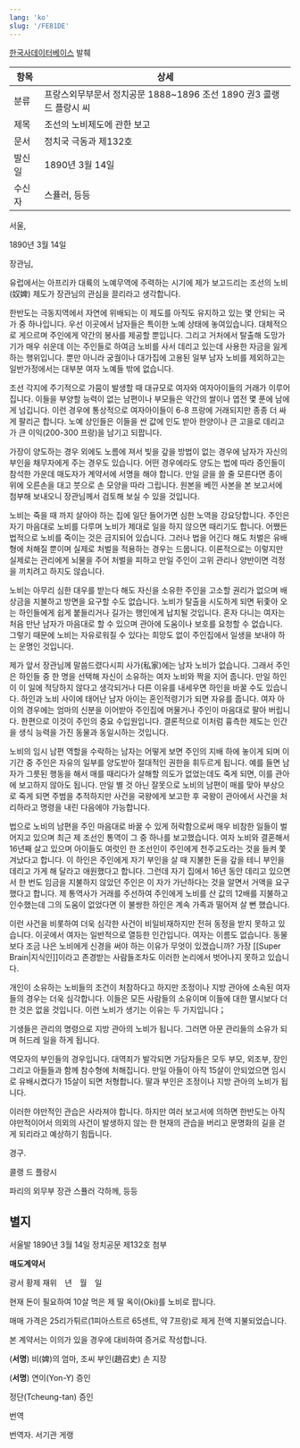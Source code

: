 ```yaml
---
lang: 'ko'
slug: '/FE81DE'
---
```


[한국사데이터베이스](https://db.history.go.kr/item/level.do?levelId=hk_014r_0010_0350) 발췌

| 항목   | 상세                                                                |
| ------ | ------------------------------------------------------------------- |
| 분류   | 프랑스외무부문서 정치공문 1888~1896 조선 1890 권3 콜랭 드 플랑시 씨 |
| 제목   | 조선의 노비제도에 관한 보고                                         |
| 문서   | 정치국 극동과 제132호                                               |
| 발신일 | 1890년 3월 14일                                                     |
| 수신자 | 스퓰러, 등등                                                        |

서울,

1890년 3월 14일

장관님,

유럽에서는 아프리카 대륙의 노예무역에 주력하는 시기에 제가 보고드리는 조선의 노비(奴婢) 제도가 장관님의 관심을 끌리라고 생각합니다.

한반도는 극동지역에서 자연에 위배되는 이 제도를 아직도 유지하고 있는 몇 안되는 국가 중 하나입니다. 우선 이곳에서 남자들은 특이한 노예 상태에 놓여있습니다. 대체적으로 게으르며 주인에게 약간의 봉사를 제공할 뿐입니다. 그리고 거처에서 탈출해 도망가기가 매우 쉬운데 이는 주인들로 하여금 노비를 사서 데리고 있는데 사용한 자금을 잃게 하는 행위입니다. 뿐만 아니라 궁궐이나 대가집에 고용된 일부 남자 노비를 제외하고는 일반가정에서는 대부분 여자 노예들 밖에 없습니다.

조선 각지에 주기적으로 가뭄이 발생할 때 대규모로 여자와 여자아이들의 거래가 이루어집니다. 이들을 부양할 능력이 없는 남편이나 부모들은 약간의 쌀이나 엽전 몇 푼에 남에게 넘깁니다. 이런 경우에 통상적으로 여자아이들이 6-8 프랑에 거래되지만 종종 더 싸게 팔리곤 합니다. 노예 상인들은 이들을 싼 값에 인도 받아 한양이나 큰 고을로 데리고 가 큰 이익(200-300 프랑)을 남기고 되팝니다.

가장이 양도하는 경우 외에도 노름에 져서 빚을 갚을 방법이 없는 경우에 남자가 자신의 부인을 채무자에게 주는 경우도 있습니다. 어떤 경우에라도 양도는 법에 따라 증인들이 참석한 가운데 매도자가 계약서에 서명을 해야 합니다. 만일 글을 쓸 줄 모른다면 종이 위에 오른손을 대고 붓으로 손 모양을 따라 그립니다. 원본을 베낀 사본을 본 보고서에 첨부해 보내오니 장관님께서 검토해 보실 수 있을 것입니다.

노비는 죽을 때 까지 살아야 하는 집에 일단 들어가면 심한 노역을 강요당합니다. 주인은 자기 마음대로 노비를 다루며 노비가 제대로 일을 하지 않으면 때리기도 합니다. 어쨌든 법적으로 노비를 죽이는 것은 금지되어 있습니다. 그러나 법을 어긴다 해도 처벌은 유배형에 처해질 뿐이며 실제로 처벌을 적용하는 경우는 드뭅니다. 이론적으로는 이렇지만 실제로는 관리에게 뇌물을 주어 처벌을 피하고 만일 주인이 고위 관리나 양반이면 걱정을 끼치려고 하지도 않습니다.

노비는 아무리 심한 대우를 받는다 해도 자신을 소유한 주인을 고소할 권리가 없으며 배상금을 지불하고 방면을 요구할 수도 없습니다. 노비가 탈출을 시도하게 되면 뒤좇아 오는 하인들에게 쉽게 붙들리거나 길가는 행인에게 납치될 것입니다. 혼자 다니는 여자는 처음 만난 남자가 마음대로 할 수 있으며 관아에 도움이나 보호를 요청할 수 없습니다. 그렇기 때문에 노비는 자유로워질 수 있다는 희망도 없이 주인집에서 일생을 보내야 하는 운명인 것입니다.

제가 앞서 장관님께 말씀드렸다시피 사가(私家)에는 남자 노비가 없습니다. 그래서 주인은 하인들 중 한 명을 선택해 자신이 소유하는 여자 노비와 짝을 지어 줍니다. 만일 하인이 이 일에 적당하지 않다고 생각되거나 다른 이유를 내세우면 하인을 바꿀 수도 있습니다. 하인과 노비 사이에 태어난 남자 아이는 혼인적령기가 되면 자유를 줍니다. 여자 아이의 경우에는 엄마의 신분을 이어받아 주인집에 머물거나 주인이 마음대로 팔아 버립니다. 한편으로 이것이 주인의 중요 수입원입니다. 결론적으로 이처럼 흉측한 제도는 인간을 생식 능력을 가진 동물과 동일시하는 것입니다.

노비의 임시 남편 역할을 수락하는 남자는 어떻게 보면 주인의 지배 하에 놓이게 되며 이 기간 중 주인은 자유의 일부를 양도받아 절대적인 권한을 휘두르게 됩니다. 예를 들면 남자가 그릇된 행동을 해서 매를 때리다가 살해할 의도가 없었는데도 죽게 되면, 이를 관아에 보고하지 않아도 됩니다. 만일 별 것 아닌 잘못으로 노비의 남편이 매를 맞아 부상으로 죽게 되면 주범을 추적하지만 사건을 국왕에게 보고한 후 국왕이 관아에서 사건을 처리하라고 명령을 내린 다음에야 가능합니다.

법으로 노비의 남편을 주인 마음대로 바꿀 수 있게 허락함으로써 매우 비참한 일들이 벌어지고 있으며 최근 제 조선인 통역이 그 중 하나를 보고했습니다. 여자 노비와 결혼해서 16년째 살고 있으며 아이들도 여럿인 한 조선인이 주인에게 천주교도라는 것을 들켜 쫓겨났다고 합니다. 이 하인은 주인에게 자기 부인을 살 때 지불한 돈을 갚을 테니 부인을 데리고 가게 해 달라고 애원했다고 합니다. 그런데 자기 집에서 16년 동안 데리고 있으면서 한 번도 임금을 지불하지 않았던 주인은 이 자가 가난하다는 것을 알면서 거액을 요구했다고 합니다. 제 통역사가 거래를 주선하여 주인에게 노비를 산 값의 12배를 지불하고 인수했는데 그의 도움이 없었다면 이 불쌍한 하인은 계속 가족과 떨어져 살 뻔 했습니다.

이런 사건을 비롯하여 더욱 심각한 사건이 비일비재하지만 전혀 동정을 받지 못하고 있습니다. 이곳에서 여자는 일반적으로 열등한 인간입니다. 여자는 이름도 없습니다. 동물보다 조금 나은 노비에게 신경을 써야 하는 이유가 무엇이 있겠습니까? 가장 [[Super Brain|지식인]]이라고 존경받는 사람들조차도 이러한 논리에서 벗어나지 못하고 있습니다.

개인이 소유하는 노비들의 조건이 처참하다고 하지만 조정이나 지방 관아에 소속된 여자들의 경우는 더욱 심각합니다. 이들은 모든 사람들의 소유이며 이들에 대한 멸시보다 더한 것은 없을 것입니다. 이런 노비가 생기는 이유는 두 가지입니다；

기생들은 관리의 명령으로 지방 관아의 노비가 됩니다. 그러면 아문 관리들의 소유가 되며 허드레 일을 하게 됩니다.

역모자의 부인들의 경우입니다. 대역죄가 발각되면 가담자들은 모두 부모, 외조부, 장인 그리고 아들들과 함께 참수형에 처해집니다. 만일 아들이 아직 15살이 안되었으면 임시로 유배시켰다가 15살이 되면 처형합니다. 딸과 부인은 조정이나 지방 관아의 노비가 됩니다.

이러한 야만적인 관습은 사라져야 합니다. 하지만 여러 보고서에 의하면 한반도는 아직 야만적이어서 의외의 사건이 발생하지 않는 한 현재의 관습을 버리고 문명화의 길을 걷게 되리라고 예상하기 힘듭니다.

경구.

콜랭 드 플랑시

파리의 외무부 장관 스퓰러 각하께, 등등

## 별지

서울발 1890년 3월 14일 정치공문 제132호 첨부

**매도계약서**

광서 황제 재위　년　월　일

현재 돈이 필요하여 10살 먹은 제 딸 옥이(Oki)를 노비로 팝니다.

매매 가격은 25리가튀르(1피아스트르 65센트, 약 7프랑)로 제게 전액 지불되었습니다.

본 계약서는 이의가 있을 경우에 대비하여 증거로 작성합니다.

(**서명**) 비(婢)의 엄마, 조씨 부인(趙召史) 손 지장

(**서명**) 연이(Yon-Y) 증인

정단(Tcheung-tan) 증인

번역

번역자. 서기관 게랭

